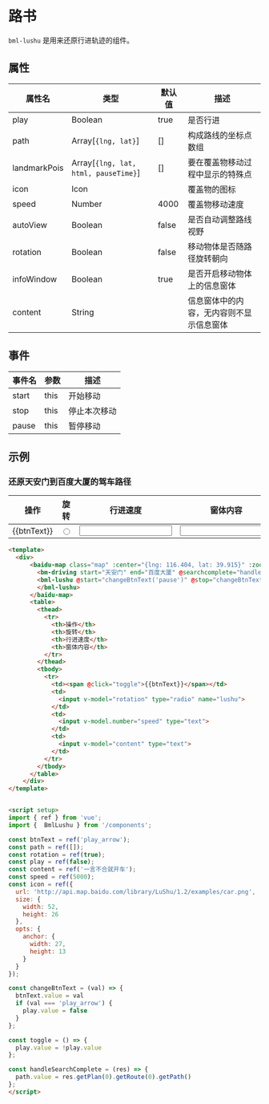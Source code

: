# 路书

`bml-lushu` 是用来还原行进轨迹的组件。

## 属性

|属性名|类型|默认值|描述|
|------|-----|------|----|
|play|Boolean|true|是否行进|
|path|Array[`{lng, lat}`]|[]|构成路线的坐标点数组|
|landmarkPois|Array[`{lng, lat, html, pauseTime}`]|[]|要在覆盖物移动过程中显示的特殊点|
|icon|Icon||覆盖物的图标|
|speed|Number|4000|覆盖物移动速度|
|autoView|Boolean|false|是否自动调整路线视野|
|rotation|Boolean|false|移动物体是否随路径旋转朝向|
|infoWindow|Boolean|true|是否开启移动物体上的信息窗体|
|content|String||信息窗体中的内容，无内容则不显示信息窗体|

## 事件

|事件名|参数|描述|
|------|----|----|
|start|this|开始移动|
|stop|this|停止本次移动|
|pause|this|暂停移动|

## 示例

### 还原天安门到百度大厦的驾车路径

<div>
  <baidu-map class="map" :center="{lng: 116.404, lat: 39.915}" :zoom="11">
    <bm-driving start="天安门" end="百度大厦" @searchcomplete="handleSearchComplete" :panel="false" :autoViewport="true"></bm-driving>
    <component v-if="bmlLushu" :is="bmlLushu" @start="changeBtnText('pause')" @stop="changeBtnText('play_arrow')" @pause="changeBtnText('play_arrow')" :path="path" :rotation="rotation" :content="content" :infoWindow="true" :speed="speed" :icon="icon" :play="play">
    </component>
  </baidu-map>
  <table>
    <thead>
      <tr>
        <th>操作</th>
        <th>旋转</th>
        <th>行进速度</th>
        <th>窗体内容</th>
      </tr>
    </thead>
    <tbody>
      <tr>
        <td><span @click="toggle">{{btnText}}</span></td>
        <td>
          <input v-model="rotation" type="radio" name="lushu">
        </td>
        <td>
          <input v-model.number="speed" type="text">
        </td>
        <td>
          <input v-model="content" type="text">
        </td>
      </tr>
    </tbody>
  </table>
</div>


<script setup>
import { ref, onMounted } from 'vue';

const btnText = ref('play_arrow');
const path = ref([]);
const rotation = ref(true);
const play = ref(false);
const content = ref('一言不合就开车');
const speed = ref(5000);
const icon = ref({
  url: 'http://api.map.baidu.com/library/LuShu/1.2/examples/car.png',
  size: {
    width: 52,
    height: 26
  },
  opts: {
    anchor: {
      width: 27,
      height: 13
    }
  }
});
const bmlLushu = ref(null);

onMounted(()=>{
  import('/components/extra/Lushu.vue').then(module=>{
    bmlLushu.value = module.default;
  });
});

const changeBtnText = (val) => {
  btnText.value = val
  if (val === 'play_arrow') {
    play.value = false
  }
};

const toggle = () => {
  play.value = !play.value
};

const handleSearchComplete = (res) => {
  path.value = res.getPlan(0).getRoute(0).getPath()
};
</script>

```html
<template>
  <div>
      <baidu-map class="map" :center="{lng: 116.404, lat: 39.915}" :zoom="11">
        <bm-driving start="天安门" end="百度大厦" @searchcomplete="handleSearchComplete" :panel="false" :autoViewport="true"></bm-driving>
        <bml-lushu @start="changeBtnText('pause')" @stop="changeBtnText('play_arrow')" @pause="changeBtnText('play_arrow')" :path="path" :rotation="rotation" :content="content" :infoWindow="true" :speed="speed" :icon="icon" :play="play">
        </bml-lushu>
      </baidu-map>
      <table>
        <thead>
          <tr>
            <th>操作</th>
            <th>旋转</th>
            <th>行进速度</th>
            <th>窗体内容</th>
          </tr>
        </thead>
        <tbody>
          <tr>
            <td><span @click="toggle">{{btnText}}</span></td>
            <td>
              <input v-model="rotation" type="radio" name="lushu">
            </td>
            <td>
              <input v-model.number="speed" type="text">
            </td>
            <td>
              <input v-model="content" type="text">
            </td>
          </tr>
        </tbody>
      </table>
    </div>
</template>


<script setup>
import { ref } from 'vue';
import {  BmlLushu } from '/components';

const btnText = ref('play_arrow');
const path = ref([]);
const rotation = ref(true);
const play = ref(false);
const content = ref('一言不合就开车');
const speed = ref(5000);
const icon = ref({
  url: 'http://api.map.baidu.com/library/LuShu/1.2/examples/car.png',
  size: {
    width: 52,
    height: 26
  },
  opts: {
    anchor: {
      width: 27,
      height: 13
    }
  }
});

const changeBtnText = (val) => {
  btnText.value = val
  if (val === 'play_arrow') {
    play.value = false
  }
};

const toggle = () => {
  play.value = !play.value
};

const handleSearchComplete = (res) => {
  path.value = res.getPlan(0).getRoute(0).getPath()
};
</script>
```